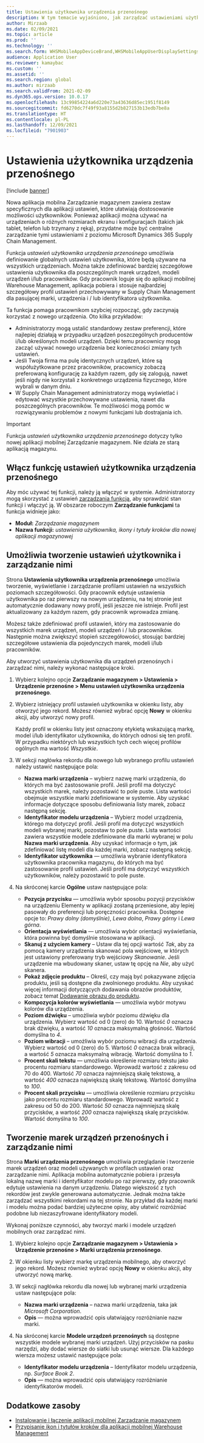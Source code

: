 ```yaml
---
title: Ustawienia użytkownika urządzenia przenośnego
description: W tym temacie wyjaśniono, jak zarządzać ustawieniami użytkownika urządzenia przenośnego dla pracowników magazynu.
author: Mirzaab
ms.date: 02/09/2021
ms.topic: article
ms.prod: ''
ms.technology: ''
ms.search.form: WHSMobileAppDeviceBrand,WHSMobileAppUserDisplaySettings
audience: Application User
ms.reviewer: kamaybac
ms.custom: ''
ms.assetid: ''
ms.search.region: global
ms.author: mirzaab
ms.search.validFrom: 2021-02-09
ms.dyn365.ops.version: 10.0.17
ms.openlocfilehash: 13c99854224a6d220e73a43636d85ec1951f8149
ms.sourcegitcommit: fd6270dc7f49f93a8155d2b827153b13edb7be8a
ms.translationtype: HT
ms.contentlocale: pl-PL
ms.lasthandoff: 12/09/2021
ms.locfileid: "7901903"
---
```

# <a name="mobile-device-user-settings"></a>Ustawienia użytkownika urządzenia przenośnego

[!include [banner](../../includes/banner.md)]

Nowa aplikacja mobilna Zarządzanie magazynem zawiera zestaw specyficznych dla aplikacji ustawień, które ułatwiają dostosowanie możliwości użytkowników. Ponieważ aplikacji można używać na urządzeniach o różnych rozmiarach ekranu i konfiguracjach (takich jak tablet, telefon lub trzymany z ręką), przydatne może być centralne zarządzanie tymi ustawieniami z poziomu Microsoft Dynamics 365 Supply Chain Management.

Funkcja *ustawień użytkownika urządzenia przenośnego* umożliwia definiowanie globalnych ustawień użytkownika, które będą używane na wszystkich urządzeniach. Można także zdefiniować bardziej szczegółowe ustawienia użytkownika dla poszczególnych marek urządzeń, modeli urządzeń i/lub pracowników. Gdy pracownik loguje się do aplikacji mobilnej Warehouse Management, aplikacja pobiera i stosuje najbardziej szczegółowy profil ustawień przechowywany w Supply Chain Management dla pasującej marki, urządzenia i / lub identyfikatora użytkownika.

Ta funkcja pomaga pracownikom szybciej rozpocząć, gdy zaczynają korzystać z nowego urządzenia. Oto kilka przykładów:

- Administratorzy mogą ustalić standardowy zestaw preferencji, które najlepiej działają w przypadku urządzeń poszczególnych producentów i/lub określonych modeli urządzeń. Dzięki temu pracownicy mogą zacząć używać nowego urządzenia bez konieczności zmiany tych ustawień.
- Jeśli Twoja firma ma pulę identycznych urządzeń, które są współużytkowane przez pracowników, pracownicy zobaczą preferowaną konfigurację za każdym razem, gdy się zalogują, nawet jeśli nigdy nie korzystali z konkretnego urządzenia fizycznego, które wybrali w danym dniu.
- W Supply Chain Management administratorzy mogą wyświetlać i edytować wszystkie przechowywane ustawienia, nawet dla poszczególnych pracowników. Te możliwości mogą pomóc w rozwiązywaniu problemów z nowymi funkcjami lub dostrajania ich.

> [!IMPORTANT]
> Funkcja *ustawień użytkownika urządzenia przenośnego* dotyczy tylko nowej aplikacji mobilnej Zarządzanie magazynem. Nie działa ze starą aplikacją magazynu.

## <a name="turn-on-the-mobile-device-user-settings-feature"></a>Włącz funkcję ustawień użytkownika urządzenia przenośnego

Aby móc używać tej funkcji, należy ją włączyć w systemie. Administratorzy mogą skorzystać z ustawień [zarządzania funkcją](../../fin-ops-core/fin-ops/get-started/feature-management/feature-management-overview.md), aby sprawdzić stan funkcji i włączyć ją. W obszarze roboczym **Zarządzanie funkcjami** ta funkcja widnieje jako:

- **Moduł:** *Zarządzanie magazynem*
- **Nazwa funkcji:** *ustawienia użytkownika, ikony i tytuły kroków dla nowej aplikacji magazynowej*

## <a name="create-and-manage-user-settings"></a>Umożliwia tworzenie ustawień użytkownika i zarządzanie nimi

Strona **Ustawienia użytkownika urządzenia przenośnego** umożliwia tworzenie, wyświetlanie i zarządzanie profilami ustawień na wszystkich poziomach szczegółowości. Gdy pracownik edytuje ustawienia użytkownika po raz pierwszy na nowym urządzeniu, na tej stronie jest automatycznie dodawany nowy profil, jeśli jeszcze nie istnieje. Profil jest aktualizowany za każdym razem, gdy pracownik wprowadza zmianę.

Możesz także zdefiniować profil ustawień, który ma zastosowanie do wszystkich marek urządzeń, modeli urządzeń i / lub pracowników. Następnie można zwiększyć stopień szczegółowości, stosując bardziej szczegółowe ustawienia dla pojedynczych marek, modeli i/lub pracowników.

Aby utworzyć ustawienia użytkownika dla urządzeń przenośnych i zarządzać nimi, należy wykonać następujące kroki.

1. Wybierz kolejno opcje **Zarządzanie magazynem \> Ustawienia \> Urządzenie przenośne \> Menu ustawień użytkownika urządzenia przenośnego**.
1. Wybierz istniejący profil ustawień użytkownika w okienku listy, aby otworzyć jego rekord. Możesz również wybrać opcję **Nowy** w okienku akcji, aby utworzyć nowy profil.

    Każdy profil w okienku listy jest oznaczony etykietą wskazującą markę, model i/lub identyfikator użytkownika, do których odnosi się ten profil. W przypadku niektórych lub wszystkich tych cech więcej profilów ogólnych ma wartość *Wszystkie*.

1. W sekcji nagłówka rekordu dla nowego lub wybranego profilu ustawień należy ustawić następujące pola:

    - **Nazwa marki urządzenia** – wybierz nazwę marki urządzenia, do których ma być zastosowanie profil. Jeśli profil ma dotyczyć wszystkich marek, należy pozostawić to pole puste. Lista wartości obejmuje wszystkie marki zdefiniowane w systemie. Aby uzyskać informacje dotyczące sposobu definiowania listy marek, zobacz następną sekcję.
    - **Identyfikator modelu urządzenia** – Wybierz model urządzenia, którego ma dotyczyć profil. Jeśli profil ma dotyczyć wszystkich modeli wybranej marki, pozostaw to pole puste. Lista wartości zawiera wszystkie modele zdefiniowane dla marki wybranej w polu **Nazwa marki urządzenia**. Aby uzyskać informacje o tym, jak zdefiniować listę modeli dla każdej marki, zobacz następną sekcję.
    - **Identyfikator użytkownika** — umożliwia wybranie identyfikatora użytkownika pracownika magazynu, do których ma być zastosowanie profil ustawień. Jeśli profil ma dotyczyć wszystkich użytkowników, należy pozostawić to pole puste.

1. Na skróconej karcie **Ogólne** ustaw następujące pola:

    - **Pozycja przycisku** — umożliwia wybór sposobu pozycji przycisków na urządzeniu Elementy w aplikacji zostaną przeniesione, aby lepiej pasowały do preferencji lub poręczności pracownika. Dostępne opcje to: *Prawy dolny (domyślnie)*, *Lewa dolna*, *Prawy górny* i *Lewa górna*.
    - **Orientacja wyświetlania** — umożliwia wybór orientacji wyświetlania, która powinna być domyślnie stosowana w aplikacji.
    - **Skanuj z użyciem kamery** – Ustaw dla tej opcji wartość *Tak*, aby za pomocą kamery urządzenia skanować pola wejściowe, w których jest ustawiony preferowany tryb wejściowy *Skanowanie*. Jeśli urządzenie ma wbudowany skaner, ustaw tę opcję na *Nie*, aby użyć skanera.
    - **Pokaż zdjęcie produktu** – Określ, czy mają być pokazywane zdjęcia produktu, jeśli są dostępne dla zwolnionego produktu. Aby uzyskać więcej informacji dotyczących dodawania obrazów produktów, zobacz temat [Dodawanie obrazu do produktu](../pim/tasks/add-image-product.md).
    - **Kompozycja kolorów wyświetlania** — umożliwia wybór motywu kolorów dla urządzenia.
    - **Poziom dźwięku** – umożliwia wybór poziomu dźwięku dla urządzenia. Wybierz wartość od 0 (zero) do 10. Wartość *0* oznacza brak dźwięku, a wartość *10* oznacza maksymalną głośność. Wartość domyślna to *4*.
    - **Poziom wibracji** – umożliwia wybór poziomu wibracji dla urządzenia. Wybierz wartość od 0 (zero) do 5. Wartość *0* oznacza brak wibracji, a wartość *5* oznacza maksymalną wibrację. Wartość domyślna to *1*.
    - **Procent skali tekstu** — umożliwia określenie rozmiaru tekstu jako procentu rozmiaru standardowego. Wprowadź wartość z zakresu od 70 do 400. Wartość *70* oznacza najmniejszą skalę tekstową, a wartość *400* oznacza największą skalę tekstową. Wartość domyślna to *100*.
    - **Procent skali przycisku** — umożliwia określenie rozmiaru przycisku jako procentu rozmiaru standardowego. Wprowadź wartość z zakresu od 50 do 200. Wartość *50* oznacza najmniejszą skalę przycisków, a wartość *200* oznacza największą skalę przycisków. Wartość domyślna to *100*.

## <a name="create-and-manage-mobile-device-brands"></a>Tworzenie marek urządzeń przenośnych i zarządzanie nimi

Strona **Marki urządzenia przenośnego** umożliwia przeglądanie i tworzenie marek urządzeń oraz modeli używanych w profilach ustawień oraz zarządzanie nimi. Aplikacja mobilna automatycznie pobiera i przesyła lokalną nazwę marki i identyfikator modelu po raz pierwszy, gdy pracownik edytuje ustawienia na danym urządzeniu. Dlatego większość z tych rekordów jest zwykle generowana automatycznie. Jednak można także zarządzać wszystkimi rekordami na tej stronie. Na przykład dla każdej marki i modelu można podać bardziej użyteczne opisy, aby ułatwić rozróżniać podobne lub niezaszyfrowane identyfikatory modeli.

Wykonaj poniższe czynności, aby tworzyć marki i modele urządzeń mobilnych oraz zarządzać nimi.

1. Wybierz kolejno opcje **Zarządzanie magazynem \> Ustawienia \> Urządzenie przenośne \> Marki urządzenia przenośnego**.
1. W okienku listy wybierz markę urządzenia mobilnego, aby otworzyć jego rekord. Możesz również wybrać opcję **Nowy** w okienku akcji, aby utworzyć nową markę.
1. W sekcji nagłówka rekordu dla nowej lub wybranej marki urządzenia ustaw następujące pola:

    - **Nazwa marki urządzenia** – nazwa marki urządzenia, taka jak *Microsoft Corporation*.
    - **Opis** — można wprowadzić opis ułatwiający rozróżnianie nazw marki.

1. Na skróconej karcie **Modele urządzeń przenośnych** są dostępne wszystkie modele wybranej marki urządzeń. Użyj przycisków na pasku narzędzi, aby dodać wiersze do siatki lub usunąć wiersze. Dla każdego wiersza możesz ustawić następujące pola:

    - **Identyfikator modelu urządzenia** – Identyfikator modelu urządzenia, np. *Surface Book 2*.
    - **Opis** — można wprowadzić opis ułatwiający rozróżnianie identyfikatorów modeli.

## <a name="additional-resources"></a>Dodatkowe zasoby

- [Instalowanie i łączenie aplikacji mobilnej Zarządzanie magazynem](install-configure-warehouse-management-app.md)
- [Przypisanie ikon i tytułów kroków dla aplikacji mobilnej Warehouse Management](step-icons-titles.md)